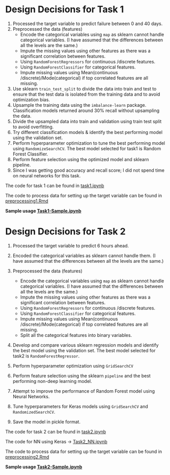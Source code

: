 # Design Decisions for Task 1

1. Processed the target variable to predict failure between 0 and 40 days.
2. Preprocessed the data (features)
    - Encode the categorical variables using `map` as sklearn cannot handle categorical variables. (I have assumed that the differences between all the levels are the same.)
    - Impute the missing values using other features as there was a significant correlation between features. 
    - Using `RandomForestRegressors` for continuous /discrete features.
    - Using `RandomForestClassifier` for categorical features.
    - Impute missing values using Mean(continuous /discrete)/Mode(categorical) if top correlated features are all missing.
3. Use sklearn `train_test_split` to divide the data into train and test to ensure that the test data is isolated from the training data and to avoid optimization bias.
4. Upsample the training data using the `imbalance-learn` package. Classification models returned around 30% recall without upsampling the data.
5. Divide the upsampled data into train and validation using train test split to avoid overfitting.
6. Try different classification models & identify the best performing model using the validation set.
7. Perform hyperparameter optimization to tune the best performing model using `RandomizeSearchCV`. The best model selected for task1 is Random Forest Classifier.
8. Perform feature selection using the optimized model and sklearn pipeline.
9. Since I was getting good accuracy and recall score; I did not spend time on neural networks for this task.

The code for task 1 can be found in [task1.ipynb](src/Task1.ipynb)

The code to process data for setting up the target variable can be found in [preprocessing1.Rmd](src/preprocessing1.Rmd)

**Sample usage [Task1-Sample.ipynb](src/Task1-Sample.ipynb)**

# Design Decisions for Task 2

1. Processed the target variable to predict 6 hours ahead.
2. Encoded the categorical variables as sklearn cannot handle them. (I have assumed that the differences between all the levels are the same.)
2. Preprocessed the data (features)
    - Encode the categorical variables using `map` as sklearn cannot handle categorical variables. (I have assumed that the differences between all the levels are the same.)
    - Impute the missing values using other features as there was a significant correlation between features. 
    - Using `RandomForestRegressors` for continuous /discrete features.
    - Using `RandomForestClassifier` for categorical features.
    - Impute missing values using Mean(continuous /discrete)/Mode(categorical) if top correlated features are all missing.
    - Split all the categorical features into binary variables.
3. Develop and compare various sklearn regression models and identify the best model using the validation set.  The best model selected for task2 is `RandomForestRegressor`.
5. Perform hyperparameter optimization using `GridSearchCV`
6. Perform feature selection using the sklearn `pipeline` and the best performing non-deep learning model.
7. Attempt to improve the performance of Random Forest model using Neural Networks.
8. Tune hyperparameters for Keras models using `GridSearchCV` and `RandomizedSearchCV`.

7. Save the model in pickle format.

The code for task 2 can be found in [task2.ipynb](src/Task2.ipynb)

The code for NN using Keras -> [Task2_NN.ipynb](src/Task2_NN.ipynb)

The code to process data for setting up the target variable can be found in [preprocessing2.Rmd](src/preprocessing2.Rmd)

**Sample usage [Task2-Sample.ipynb](src/Task2-Sample.ipynb)**
